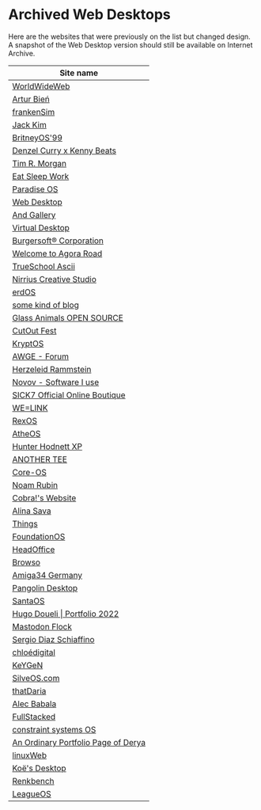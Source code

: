 # Archived Web Desktops

Here are the websites that were previously on the list but changed design.<br />
A snapshot of the Web Desktop version should still be available on Internet Archive.

| Site name |
|---|
[WorldWideWeb](https://worldwideweb.cern.ch/code/) |
[Artur Bień](https://web.archive.org/web/20220401074943/https://www.expensive.toys/) |
[frankenSim](https://web.archive.org/web/20231105043617/http://frankensim.animade.tv/) |
[Jack Kim](https://www.jackk.im) |
[BritneyOS'99](https://web.archive.org/web/20210105054008/http://itsbritneybot.com/) |
[Denzel Curry x Kenny Beats](https://web.archive.org/web/20220225011033/https://denzelcurry.com/) |
[Tim R. Morgan](https://web.archive.org/web/20200507020646/https://timmorgan.org/) |
[Eat Sleep Work](https://web.archive.org/web/20210404122006/https://www.eatsleepwork.com/) |
[Paradise OS](https://web.archive.org/web/20180211061618/http://palm.computer/) |
[Web Desktop](https://web.archive.org/web/20190120054952/https://webdesktop.net/) |
[And Gallery](https://web.archive.org/web/20200917000023/https://andgallery.art/) |
[Virtual Desktop](https://web.archive.org/web/20240226144711/http://virtualdesktop.org/) |
[Burgersoft® Corporation](https://web.archive.org/web/20200804174451/https://www.burgersoft.co) |
[Welcome to Agora Road](https://web.archive.org/web/20201203062845/https://forum.agoraroad.com/index.php) |
[TrueSchool Ascii](https://web.archive.org/web/20220101190540/http://trueschool.se/) |
[Nirrius Creative Studio](https://web.archive.org/web/20210118193913/https://nirri.us/) |
[erdOS](https://web.archive.org/web/20250613014015/https://erd-os.iamerd.xyz/) |
[some kind of blog](https://web.archive.org/web/20230119160309/https://blog.aimen.me) |
[Glass Animals OPEN SOURCE](https://web.archive.org/web/20240206052521/https://opensource.glassanimals.com/) |
[CutOut Fest](https://web.archive.org/web/20210608201545/https://cutoutfest.com/) |
[KryptOS](https://web.archive.org/web/20221213182021/https://kry.pt/) |
[AWGE - Forum](https://web.archive.org/web/20220123064312/https://forums.awgeshit.com/) |
[Herzeleid Rammstein](https://web.archive.org/web/20201014005524/https://www.rammstein.de/de/) |
[Novov - Software I use](https://web.archive.org/web/20230521025332/https://novov.me/liked/software) |
[SICK7 Official Online Boutique](https://web.archive.org/web/20210601000000*/https://sick7.com/) |
[WE=LINK](https://web.archive.org/web/20230205103008/http://we-link.chronusartcenter.org/) |
[RexOS](https://web.archive.org/web/20230819185459/https://itzrex.neocities.org/) |
[AtheOS](https://web.archive.org/web/20250124120757/https://al1-ce.neocities.org) |
[Hunter Hodnett XP](https://github.com/hunterchristian/personal-site-v2) |
[ANOTHER TEE](https://web.archive.org/web/20220902130019/https://www.anothertee.xyz/) |
[Core-OS](https://web.archive.org/web/20240616155957/https://coreos.io/) |
[Noam Rubin](https://web.archive.org/web/20250315041558/https://www.noam-rubin.com/) |
[Cobra!'s Website](https://web.archive.org/web/20230418124801/https://cobradile.neocities.org/index.en) |
[Alina Sava](https://web.archive.org/web/20230326163643/https://sava.io/) |
[Things](https://web.archive.org/web/20230519004753/https://things.inc/) |
[FoundationOS](https://web.archive.org/web/20240501000000*/https://os.foundation.app/) |
[HeadOffice](https://web.archive.org/web/20230219223306/http://headofffice.com/) |
[Browso](https://web.archive.org/web/20230701000000*/https://www.browso.app) |
[Amiga34 Germany](https://web.archive.org/web/20240222221219/http://www.amiga34.de/WB.html) |
[Pangolin Desktop](https://github.com/dahliaOS/pangolin_desktop) |
[SantaOS](https://web.archive.org/web/20230124112842/http://jeremymakes.com/SantaOS/) |
[Hugo Doueli \| Portfolio 2022](https://github.com/Ormidales/portfolio/) |
[Mastodon Flock](https://github.com/WesSouza/mastodon-flock) |
[Sergio Diaz Schiaffino](https://web.archive.org/web/20240425135157/https://www.sergiodiazschiaffino.com/) |
[chloédigital](https://web.archive.org/web/20230412051508/https://chloedigital.com/) |
[KeYGeN](https://web.archive.org/web/20230204054510/https://keyge.nz/) |
[SilveOS.com](https://github.com/SilveOS) |
[thatDaria](https://web.archive.org/web/20220308153642/https://thatdaria.com/) |
[Alec Babala](https://web.archive.org/web/20240302040254/https://alecbabala.com/) |
[FullStacked](https://github.com/fullstackedorg/workspace) |
[constraint systems OS](https://github.com/constraint-systems/csOS) |
[An Ordinary Portfolio Page of Derya](https://web.archive.org/web/20250118040705/http://deryasdesktop.com/) |
[linuxWeb](https://github.com/Manthee1/linuxWeb) |
[Koë's Desktop](https://web.archive.org/web/20240417120032/https://koefka.com/) |
[Renkbench](https://github.com/renkman/Renkbench) |
[LeagueOS](https://web.archive.org/web/20250325192338/https://leagueos.org/) |

<!-- Auto-update: 2025-10-17T10:21:29.897742 -->
